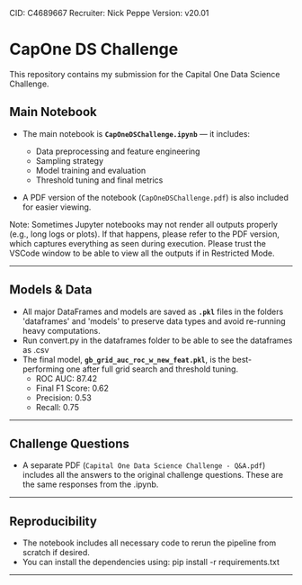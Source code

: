CID: C4689667
Recruiter: Nick Peppe
Version: v20.01

# CapOne DS Challenge

This repository contains my submission for the Capital One Data Science Challenge.

## Main Notebook

- The main notebook is **`CapOneDSChallenge.ipynb`** — it includes:
  - Data preprocessing and feature engineering
  - Sampling strategy
  - Model training and evaluation
  - Threshold tuning and final metrics

- A PDF version of the notebook (`CapOneDSChallenge.pdf`) is also included for easier viewing.

Note: Sometimes Jupyter notebooks may not render all outputs properly (e.g., long logs or plots). If that happens, please refer to the PDF version, which captures everything as seen during execution. Please trust the VSCode window to be able to view all the outputs if in Restricted Mode.

---

## Models & Data

- All major DataFrames and models are saved as **`.pkl`** files in the folders 'dataframes' and 'models' to preserve data types and avoid re-running heavy computations.
- Run convert.py in the dataframes folder to be able to see the dataframes as .csv
- The final model, **`gb_grid_auc_roc_w_new_feat.pkl`**, is the best-performing one after full grid search and threshold tuning.
  - ROC AUC: 87.42  
  - Final F1 Score: 0.62  
  - Precision: 0.53  
  - Recall: 0.75

---

## Challenge Questions

- A separate PDF (`Capital One Data Science Challenge - Q&A.pdf`) includes all the answers to the original challenge questions. These are the same responses from the .ipynb.

---

## Reproducibility

- The notebook includes all necessary code to rerun the pipeline from scratch if desired.
- You can install the dependencies using:
  pip install -r requirements.txt

---
